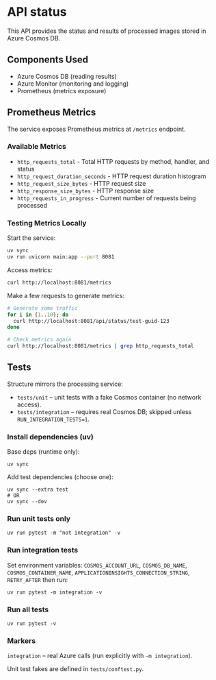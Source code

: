 # API status

This API provides the status and results of processed images stored in Azure Cosmos DB.

## Components Used
- Azure Cosmos DB (reading results)
- Azure Monitor (monitoring and logging)
- Prometheus (metrics exposure)

## Prometheus Metrics

The service exposes Prometheus metrics at `/metrics` endpoint.

### Available Metrics
- `http_requests_total` - Total HTTP requests by method, handler, and status
- `http_request_duration_seconds` - HTTP request duration histogram
- `http_request_size_bytes` - HTTP request size
- `http_response_size_bytes` - HTTP response size
- `http_requests_in_progress` - Current number of requests being processed

### Testing Metrics Locally

Start the service:
```bash
uv sync
uv run uvicorn main:app --port 8081
```

Access metrics:
```bash
curl http://localhost:8081/metrics
```

Make a few requests to generate metrics:
```bash
# Generate some traffic
for i in {1..10}; do
  curl http://localhost:8081/api/status/test-guid-123
done

# Check metrics again
curl http://localhost:8081/metrics | grep http_requests_total
```

## Tests
Structure mirrors the processing service:

- `tests/unit` – unit tests with a fake Cosmos container (no network access).
- `tests/integration` – requires real Cosmos DB; skipped unless `RUN_INTEGRATION_TESTS=1`.

### Install dependencies (uv)
Base deps (runtime only):
```
uv sync
```
Add test dependencies (choose one):
```
uv sync --extra test
# OR
uv sync --dev
```

### Run unit tests only
```
uv run pytest -m "not integration" -v
```

### Run integration tests
Set environment variables: `COSMOS_ACCOUNT_URL`, `COSMOS_DB_NAME`, `COSMOS_CONTAINER_NAME`, `APPLICATIONINSIGHTS_CONNECTION_STRING`, `RETRY_AFTER` then run:
```
uv run pytest -m integration -v
```

### Run all tests
```
uv run pytest -v
```

### Markers
`integration` – real Azure calls (run explicitly with `-m integration`).

Unit test fakes are defined in `tests/conftest.py`.

